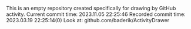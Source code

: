 This is an empty repository created specifically for drawing by GitHub activity.
Current commit time: 2023.11.05 22:25:46
Recorded commit time: 2023.03.19 22:25:14(0)
Look at: github.com/baderik/ActivityDrawer

